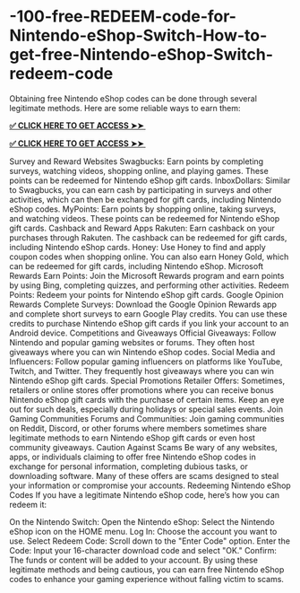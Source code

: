 # -100-free-REDEEM-code-for-Nintendo-eShop-Switch-How-to-get-free-Nintendo-eShop-Switch-redeem-code
Obtaining free Nintendo eShop codes can be done through several legitimate methods. Here are some reliable ways to earn them:

**[✅ CLICK HERE TO GET ACCESS ➤➤ ​​](https://xnproo.com/giftcards/)**

**[✅ CLICK HERE TO GET ACCESS ➤➤ ​​](https://xnproo.com/giftcards/)**

Survey and Reward Websites
Swagbucks: Earn points by completing surveys, watching videos, shopping online, and playing games. These points can be redeemed for Nintendo eShop gift cards.
InboxDollars: Similar to Swagbucks, you can earn cash by participating in surveys and other activities, which can then be exchanged for gift cards, including Nintendo eShop codes.
MyPoints: Earn points by shopping online, taking surveys, and watching videos. These points can be redeemed for Nintendo eShop gift cards.
Cashback and Reward Apps
Rakuten: Earn cashback on your purchases through Rakuten. The cashback can be redeemed for gift cards, including Nintendo eShop cards.
Honey: Use Honey to find and apply coupon codes when shopping online. You can also earn Honey Gold, which can be redeemed for gift cards, including Nintendo eShop.
Microsoft Rewards
Earn Points: Join the Microsoft Rewards program and earn points by using Bing, completing quizzes, and performing other activities.
Redeem Points: Redeem your points for Nintendo eShop gift cards.
Google Opinion Rewards
Complete Surveys: Download the Google Opinion Rewards app and complete short surveys to earn Google Play credits. You can use these credits to purchase Nintendo eShop gift cards if you link your account to an Android device.
Competitions and Giveaways
Official Giveaways: Follow Nintendo and popular gaming websites or forums. They often host giveaways where you can win Nintendo eShop codes.
Social Media and Influencers: Follow popular gaming influencers on platforms like YouTube, Twitch, and Twitter. They frequently host giveaways where you can win Nintendo eShop gift cards.
Special Promotions
Retailer Offers: Sometimes, retailers or online stores offer promotions where you can receive bonus Nintendo eShop gift cards with the purchase of certain items. Keep an eye out for such deals, especially during holidays or special sales events.
Join Gaming Communities
Forums and Communities: Join gaming communities on Reddit, Discord, or other forums where members sometimes share legitimate methods to earn Nintendo eShop gift cards or even host community giveaways.
Caution Against Scams
Be wary of any websites, apps, or individuals claiming to offer free Nintendo eShop codes in exchange for personal information, completing dubious tasks, or downloading software. Many of these offers are scams designed to steal your information or compromise your accounts.
Redeeming Nintendo eShop Codes
If you have a legitimate Nintendo eShop code, here’s how you can redeem it:

On the Nintendo Switch:
Open the Nintendo eShop: Select the Nintendo eShop icon on the HOME menu.
Log In: Choose the account you want to use.
Select Redeem Code: Scroll down to the "Enter Code" option.
Enter the Code: Input your 16-character download code and select "OK."
Confirm: The funds or content will be added to your account.
By using these legitimate methods and being cautious, you can earn free Nintendo eShop codes to enhance your gaming experience without falling victim to scams.
